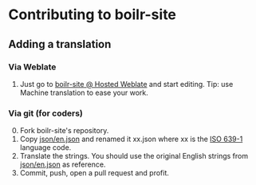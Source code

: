 # Contributing to boilr-site

## Adding a translation

### Via Weblate
1. Just go to [boilr-site @ Hosted Weblate](https://hosted.weblate.org/projects/boilr/website/) and start editing. Tip: use Machine translation to ease your work.

### Via git (for coders)
0. Fork boilr-site's repository.
1. Copy [json/en.json](/json/en.json) and renamed it xx.json where xx is the [ISO 639-1](https://en.wikipedia.org/wiki/List_of_ISO_639-1_codes) language code.
2. Translate the strings. You should use the original English strings from [json/en.json](/json/en.json) as reference.
4. Commit, push, open a pull request and profit.